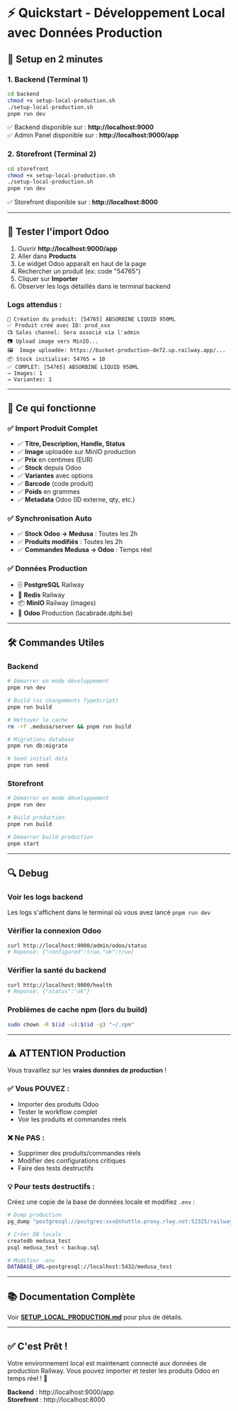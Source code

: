 # ⚡ Quickstart - Développement Local avec Données Production

## 🚀 Setup en 2 minutes

### 1. Backend (Terminal 1)

```bash
cd backend
chmod +x setup-local-production.sh
./setup-local-production.sh
pnpm run dev
```

✅ Backend disponible sur : **http://localhost:9000**  
✅ Admin Panel disponible sur : **http://localhost:9000/app**

### 2. Storefront (Terminal 2)

```bash
cd storefront
chmod +x setup-local-production.sh
./setup-local-production.sh
pnpm run dev
```

✅ Storefront disponible sur : **http://localhost:8000**

---

## 🧪 Tester l'import Odoo

1. Ouvrir **http://localhost:9000/app**
2. Aller dans **Products**
3. Le widget Odoo apparaît en haut de la page
4. Rechercher un produit (ex: code "54765")
5. Cliquer sur **Importer**
6. Observer les logs détaillés dans le terminal backend

### Logs attendus :

```
🔨 Création du produit: [54765] ABSORBINE LIQUID 950ML
✅ Produit créé avec ID: prod_xxx
📺 Sales channel: Sera associé via l'admin
📷 Upload image vers MinIO...
🖼️  Image uploadée: https://bucket-production-de72.up.railway.app/...
📦 Stock initialisé: 54765 = 10
✅ COMPLET: [54765] ABSORBINE LIQUID 950ML
→ Images: 1
→ Variantes: 1
```

---

## 🎯 Ce qui fonctionne

### ✅ Import Produit Complet
- ✅ **Titre, Description, Handle, Status**
- ✅ **Image** uploadée sur MinIO production
- ✅ **Prix** en centimes (EUR)
- ✅ **Stock** depuis Odoo  
- ✅ **Variantes** avec options
- ✅ **Barcode** (code produit)
- ✅ **Poids** en grammes
- ✅ **Metadata** Odoo (ID externe, qty, etc.)

### ✅ Synchronisation Auto
- ✅ **Stock Odoo → Medusa** : Toutes les 2h
- ✅ **Produits modifiés** : Toutes les 2h
- ✅ **Commandes Medusa → Odoo** : Temps réel

### ✅ Données Production
- 🗄️ **PostgreSQL** Railway
- 🔴 **Redis** Railway
- 📦 **MinIO** Railway (images)
- 🏢 **Odoo** Production (lacabrade.dphi.be)

---

## 🛠️ Commandes Utiles

### Backend

```bash
# Démarrer en mode développement
pnpm run dev

# Build (si changements TypeScript)
pnpm run build

# Nettoyer le cache
rm -rf .medusa/server && pnpm run build

# Migrations database
pnpm run db:migrate

# Seed initial data
pnpm run seed
```

### Storefront

```bash
# Démarrer en mode développement
pnpm run dev

# Build production
pnpm run build

# Démarrer build production
pnpm start
```

---

## 🔍 Debug

### Voir les logs backend
Les logs s'affichent dans le terminal où vous avez lancé `pnpm run dev`

### Vérifier la connexion Odoo
```bash
curl http://localhost:9000/admin/odoo/status
# Réponse: {"configured":true,"ok":true}
```

### Vérifier la santé du backend
```bash
curl http://localhost:9000/health
# Réponse: {"status":"ok"}
```

### Problèmes de cache npm (lors du build)
```bash
sudo chown -R $(id -u):$(id -g) "~/.npm"
```

---

## ⚠️ ATTENTION Production

Vous travaillez sur les **vraies données de production** !

### ✅ Vous POUVEZ :
- Importer des produits Odoo
- Tester le workflow complet
- Voir les produits et commandes réels

### ❌ Ne PAS :
- Supprimer des produits/commandes réels
- Modifier des configurations critiques
- Faire des tests destructifs

### 💡 Pour tests destructifs :
Créez une copie de la base de données locale et modifiez `.env` :

```bash
# Dump production
pg_dump "postgresql://postgres:xxx@shuttle.proxy.rlwy.net:52325/railway" > backup.sql

# Créer DB locale
createdb medusa_test
psql medusa_test < backup.sql

# Modifier .env
DATABASE_URL=postgresql://localhost:5432/medusa_test
```

---

## 📚 Documentation Complète

Voir **[SETUP_LOCAL_PRODUCTION.md](./SETUP_LOCAL_PRODUCTION.md)** pour plus de détails.

---

## ✅ C'est Prêt !

Votre environnement local est maintenant connecté aux données de production Railway. Vous pouvez importer et tester les produits Odoo en temps réel ! 🎉

**Backend** : http://localhost:9000/app  
**Storefront** : http://localhost:8000

